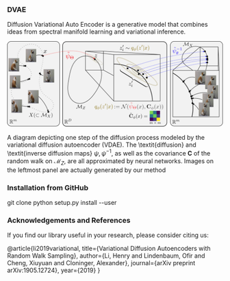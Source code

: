 ### DVAE
Diffusion Variational Auto Encoder is a generative model that combines ideas from spectral manifold learning and variational inference.

![GitHub Logo](diagram.png)

A diagram depicting one step of the diffusion process modeled by the variational diffusion autoencoder (VDAE). The \textit{diffusion} and \textit{inverse diffusion maps} $\psi, \psi^{-1}$, as well as the covariance $\mathbf{C}$ of the random walk on $\mathcal{M}_Z$, are all approximated by neural networks. Images on the leftmost panel are actually generated by our method
### Installation from GitHub
git clone 
python setup.py install --user

### Acknowledgements and References
If you find our library useful in your research, please consider citing us:

@article{li2019variational,
  title={Variational Diffusion Autoencoders with Random Walk Sampling},
  author={Li, Henry and Lindenbaum, Ofir and Cheng, Xiuyuan and Cloninger, Alexander},
  journal={arXiv preprint arXiv:1905.12724},
  year={2019}
}


